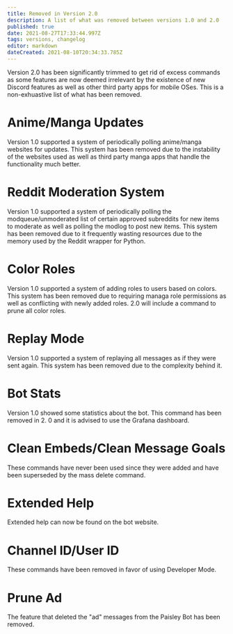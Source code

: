 ```yaml
---
title: Removed in Version 2.0
description: A list of what was removed between versions 1.0 and 2.0
published: true
date: 2021-08-27T17:33:44.997Z
tags: versions, changelog
editor: markdown
dateCreated: 2021-08-10T20:34:33.785Z
---
```


Version 2.0 has been significantly trimmed to get rid of excess commands as some features are now deemed irrelevant by the existence of new Discord features as well as other third party apps for mobile OSes. This is a non-exhuastive list of what has been removed.

# Anime/Manga Updates

Version 1.0 supported a system of periodically polling anime/manga websites for updates. This system has been removed due to the instability of the websites used as well as third party manga apps that handle the functionality much better.

# Reddit Moderation System

Version 1.0 supported a system of periodically polling the modqueue/unmoderated list of certain approved subreddits for new items to moderate as well as polling the modlog to post new items. This system has been removed due to it frequently wasting resources due to the memory used by the Reddit wrapper for Python.

# Color Roles

Version 1.0 supported a system of adding roles to users based on colors. This system has been removed due to requiring managa role permissions as well as conflicting with newly added roles. 2.0 will include a command to prune all color roles.

# Replay Mode

Version 1.0 supported a system of replaying all messages as if they were sent again. This system has been removed due to the complexity behind it.

# Bot Stats

Version 1.0 showed some statistics about the bot. This command has been removed in 2. 0 and it is advised to use the Grafana dashboard.

# Clean Embeds/Clean Message Goals

These commands have never been used since they were added and have been superseded by the mass delete command.

# Extended Help

Extended help can now be found on the bot website.

# Channel ID/User ID

These commands have been removed in favor of using Developer Mode.

# Prune Ad

The feature that deleted the "ad" messages from the Paisley Bot has been removed.